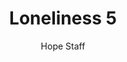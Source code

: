 ---
image: /assets/img/kl/kl_loneliness_5.png
title: Loneliness 5
number: 5
categories:
  - Meditations
  - Life
  - Loneliness
author: Hope Staff
notes: Loneliness 5
embed: >-
  EMBED_GOES_HERE
transcript: >-
  SOME LINES OF TEXT START HERE
---